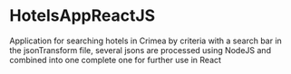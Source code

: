 # HotelsAppReactJS
Application for searching hotels in Crimea by criteria with a search bar
in the jsonTransform file, several jsons are processed using NodeJS and combined into one complete one for further use in React
